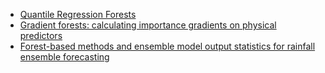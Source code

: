 * [Quantile Regression Forests](http://www.jmlr.org/papers/volume7/meinshausen06a/meinshausen06a.pdf)
* [Gradient forests: calculating importance gradients on physical predictors](https://www.jstor.org/stable/23144030?seq=1#page_scan_tab_contents)
* [Forest-based methods and ensemble model output statistics for rainfall ensemble forecasting](https://arxiv.org/abs/1711.10937v1)

